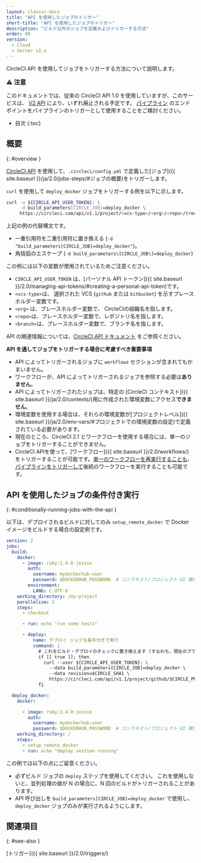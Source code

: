 ```yaml
---
layout: classic-docs
title: "API を使用したジョブのトリガー"
short-title: "API を使用したジョブのトリガー"
description: "ビルド以外のジョブを定義およびトリガーする方法"
order: 80
version:
  - Cloud
  - Server v2.x
---
```



CircleCI API を使用してジョブをトリガーする方法について説明します。

<div class="alert alert-warning" role="alert">
  <p><span style="font-size: 115%; font-weight: bold;">⚠️ 注意</span></p>
  <span> このドキュメントでは、従来の CircleCI API 1.0 を使用していますが、このサービスは、 <a href="https://circleci.com/docs/api/v2/">V2 API</a> により、いずれ廃止される予定です。 <a href="https://circleci.com/docs/api/v2/#trigger-a-new-pipeline">パイプライン</a> のエンドポイントをパイプラインのトリガーとして使用することをご検討ください。</span>
</div>

* 目次
{:toc}

## 概要
{: #overview }

[CircleCI API](https://circleci.com/docs/api/#trigger-a-new-job) を使用して、`.circleci/config.yml` で定義した[ジョブ]({{ site.baseurl }}/ja/2.0/jobs-steps/#ジョブの概要)をトリガーします。

`curl` を使用して `deploy_docker` ジョブをトリガーする例を以下に示します。

```bash
curl -u ${CIRCLE_API_USER_TOKEN}: \
     -d build_parameters[CIRCLE_JOB]=deploy_docker \
     https://circleci.com/api/v1.1/project/<vcs-type>/<org>/<repo>/tree/<branch>
```

上記の例の代替構文です。
- 一重引用符を二重引用符に置き換える (`-d "build_parameters[CIRCLE_JOB]=deploy_docker"`)。
- 角括弧のエスケープ (`-d build_parameters\[CIRCLE_JOB\]=deploy_docker`)

この例には以下の変数が使用されているためご注意ください。
- `CIRCLE_API_USER_TOKEN` は、[パーソナル API トークン]({{ site.baseurl }}/2.0/managing-api-tokens/#creating-a-personal-api-token)です。
- `<vcs-type>`は、 選択された VCS (`github` または `bitbucket`) を示すプレースホルダー変数です。
- `<org>` は、プレースホルダー変数で、 CircleCIの組織名を指します。
- `<repo>`は、プレースホルダー変数で、レポジトリ名を指します。
- `<branch>`は、プレースホルダー変数で、ブランチ名を指します。

API の関連情報については、[CircleCI API ドキュメント](https://circleci.com/docs/api/v2/#section=reference) をご参照ください。

**API を通してジョブをトリガーする場合に考慮すべき重要事項**

- API によってトリガーされるジョブに `workflows` セクションが含まれてもかまいません。
- ワークフローが、API によってトリガーされるジョブを参照する必要は**ありません**。
- API によってトリガーされたジョブは、特定の [CircleCI コンテキスト]({{ site.baseurl }}/ja/2.0/contexts/)用に作成された環境変数にアクセス**できません**。
- 環境変数を使用する場合は、それらの環境変数が[プロジェクトレベル]({{ site.baseurl }}/ja/2.0/env-vars/#プロジェクトでの環境変数の設定)で定義されている必要があります。
- 現在のところ、CircleCI 2.1 とワークフローを使用する場合には、単一のジョブをトリガーすることができません。
- CircleCI APIを使って、[ワークフロー]({{ site.baseurl }}/2.0/workflows/) をトリガーすることが可能です。[単一のワークフローを再実行することも](https://circleci.com/docs/api/v2/#rerun-a-workflow)、 [パイプラインをトリガーして](https://circleci.com/docs/api/v2/#trigger-a-new-pipeline)後続のワークフローを実行することも可能です。

## API を使用したジョブの条件付き実行
{: #conditionally-running-jobs-with-the-api }

以下は、デプロイされるビルドに対してのみ `setup_remote_docker` で Docker イメージをビルドする場合の設定例です。

```yaml
version: 2
jobs:
  build:
    docker:
      - image: ruby:2.4.0-jessie
        auth:
          username: mydockerhub-user
          password: $DOCKERHUB_PASSWORD  # コンテキスト/プロジェクト UI 環境変数を参照します。
        environment:
          LANG: C.UTF-8
    working_directory: /my-project
    parallelism: 2
    steps:
      - checkout

      - run: echo "run some tests"

      - deploy:
          name: デプロイ ジョブを条件付きで実行
          command: |
            # これをビルド・デプロイのチェックに置き換えます (すなわち、現在のブランチが "release")
            if [[ true ]]; then
              curl --user ${CIRCLE_API_USER_TOKEN}: \
                --data build_parameters[CIRCLE_JOB]=deploy_docker \
                --data revision=$CIRCLE_SHA1 \
                https://circleci.com/api/v1.1/project/github/$CIRCLE_PROJECT_USERNAME/$CIRCLE_PROJECT_REPONAME/tree/$CIRCLE_BRANCH
            fi

  deploy_docker:
    docker:

      - image: ruby:2.4.0-jessie
        auth:
          username: mydockerhub-user
          password: $DOCKERHUB_PASSWORD  # コンテキスト/プロジェクト UI 環境変数を参照します。
    working_directory: /
    steps:
      - setup_remote_docker
      - run: echo "deploy section running"
```

この例では以下の点にご留意ください。

- 必ずビルド ジョブの `deploy` ステップを使用してください。 これを使用しないと、並列処理の値が N の場合に、N 回のビルドがトリガーされることがあります。
- API 呼び出しを `build_parameters[CIRCLE_JOB]=deploy_docker` で使用し、`deploy_docker` ジョブのみが実行されるようにします。

## 関連項目
{: #see-also }

[トリガー]({{ site.baseurl }}/2.0/triggers/)
